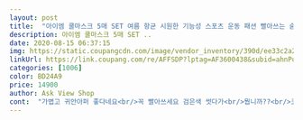 ```yaml
---
layout: post 
title:  "아이엠 쿨마스크 5매 SET 여름 항균 시원한 기능성 스포츠 운동 패션 빨아쓰는 숨쉬기 편한 마스크, 상세페이지 참조" 
description: 아이엠 쿨마스크 5매 SET ..
date: 2020-08-15 06:37:15 
img: https://static.coupangcdn.com/image/vendor_inventory/390d/ee33c2a2cf15064459779fac9deb1e65ebdde1e0c4cba0ad38131d39a57e.jpg 
linkUrl: https://link.coupang.com/re/AFFSDP?lptag=AF3600438&subid=ahnPublicAsk&pageKey=1867517431&itemId=3174227090&vendorItemId=71161736980&traceid=V0-113-04a230b273186f18 
categories: [1006] 
color: BD24A9 
price: 14900 
author: Ask View Shop 
cont:  "가볍고 귀안아퍼 좋다네요<br/>꼭 빨아쓰세요 검은색 썻다가<br/>뭡니까??<br/>코모공에 먼지끼어서 세수하는데 고생했습니다<br/>" 
---
```

